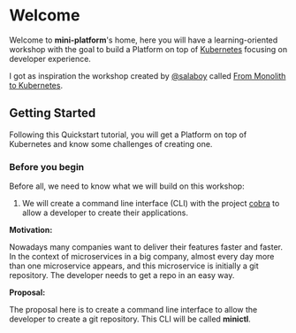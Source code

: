 # Welcome 

Welcome to **mini-platform**'s home, here you will have a learning-oriented workshop with the goal to build a Platform on top of [Kubernetes](https://kubernetes.io/pt-br/) focusing on developer experience.

I got as inspiration the workshop created by [@salaboy](https://twitter.com/salaboy) called [From Monolith to Kubernetes](https://github.com/salaboy/from-monolith-to-k8s).

## Getting Started

Following this Quickstart tutorial, you will get a Platform on top of Kubernetes and know some challenges of creating one. 

### Before you begin

Before all, we need to know what we will build on this workshop:

1. We will create a command line interface (CLI) with the project [cobra](https://github.com/spf13/cobra) to allow a developer to create their applications.

**Motivation:**

Nowadays many companies want to deliver their features faster and faster. In the context of microservices in a big company, almost every day more than one microservice appears, and this microservice is initially a git repository. The developer needs to get a repo in an easy way.

**Proposal:**

The proposal here is to create a command line interface to allow the developer to create a git repository. This CLI will be called **minictl**.

